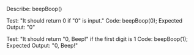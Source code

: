 Describe: beepBoop()

Test: "It should return 0 if "0" is input."
Code: beepBoop(0);
Expected Output: "0"

Test: "It should return "0, Beep!" if the first digit is 1
Code: beepBoop(1);
Expected Output: "0, Beep!"